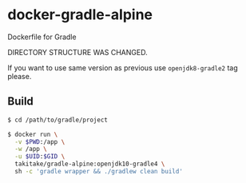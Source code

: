 # docker-gradle-alpine
Dockerfile for Gradle

DIRECTORY STRUCTURE WAS CHANGED.

If you want to use same version as previous use `openjdk8-gradle2` tag please.

## Build

```sh
$ cd /path/to/gradle/project

$ docker run \
  -v $PWD:/app \
  -w /app \
  -u $UID:$GID \
  takitake/gradle-alpine:openjdk10-gradle4 \
  sh -c 'gradle wrapper && ./gradlew clean build'
```
